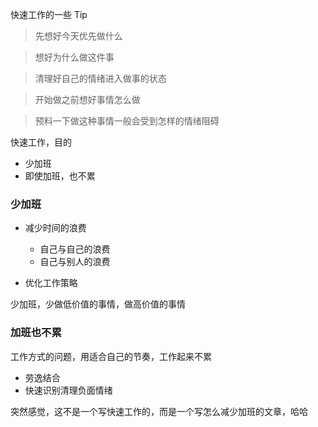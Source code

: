 快速工作的一些 Tip

>  先想好今天优先做什么

>  想好为什么做这件事

>  清理好自己的情绪进入做事的状态

>  开始做之前想好事情怎么做

>  预料一下做这种事情一般会受到怎样的情绪阻碍

快速工作，目的
- 少加班
- 即使加班，也不累

### 少加班

- 减少时间的浪费
    - 自己与自己的浪费
    - 自己与别人的浪费

- 优化工作策略

少加班，少做低价值的事情，做高价值的事情

### 加班也不累
工作方式的问题，用适合自己的节奏，工作起来不累

- 劳逸结合
- 快速识别清理负面情绪

突然感觉，这不是一个写快速工作的，而是一个写怎么减少加班的文章，哈哈